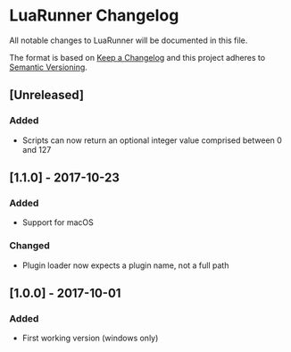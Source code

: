 # LuaRunner Changelog
All notable changes to LuaRunner will be documented in this file.

The format is based on [Keep a Changelog](http://keepachangelog.com/en/1.0.0/)
and this project adheres to [Semantic Versioning](http://semver.org/spec/v2.0.0.html).

## [Unreleased]
### Added
- Scripts can now return an optional integer value comprised between 0 and 127

## [1.1.0] - 2017-10-23
### Added
- Support for macOS
### Changed
- Plugin loader now expects a plugin name, not a full path

## [1.0.0] - 2017-10-01
### Added
- First working version (windows only)
